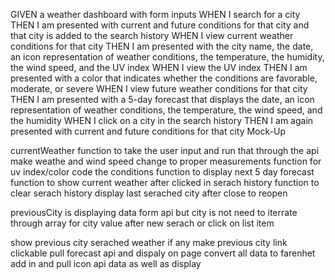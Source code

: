 GIVEN a weather dashboard with form inputs
WHEN I search for a city
THEN I am presented with current and future conditions for that city and that city is added to the search history
WHEN I view current weather conditions for that city
THEN I am presented with the city name, the date, an icon representation of weather conditions, the temperature, the humidity, the wind speed, and the UV index
WHEN I view the UV index
THEN I am presented with a color that indicates whether the conditions are favorable, moderate, or severe
WHEN I view future weather conditions for that city
THEN I am presented with a 5-day forecast that displays the date, an icon representation of weather conditions, the temperature, the wind speed, and the humidity
WHEN I click on a city in the search history
THEN I am again presented with current and future conditions for that city
Mock-Up

currentWeather function to take the user input and run that through the api
make weathe and wind speed change to proper measurements
function for uv index/color code the conditions
function to display next 5 day forecast
function to show current weather after clicked in serach history
function to clear serach history
display last serached city after close to reopen


previousCity is displaying data form api but city is not need to iterrate through array for city value after new serach or click on list item 

show previous city serached weather if any
make previous city link clickable 
pull forecast api and dispaly on page
convert all data to farenhet
add in and pull icon api data as well as display 


